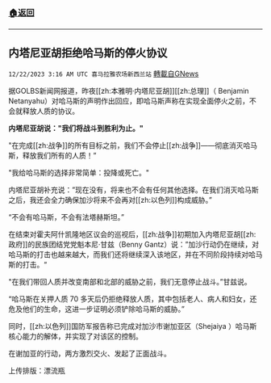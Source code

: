 ###  [:house:返回](README.md)
---


## 内塔尼亚胡拒绝哈马斯的停火协议
`12/22/2023 3:16 AM UTC 喜马拉雅农场新西兰站` [轉載自GNews](https://gnews.org/articles/2138652)

据GOLBS新闻网报道，昨夜[[zh:本雅明·内塔尼亚胡]][[zh:总理]]（ Benjamin Netanyahu）对哈马斯的声明作出回应，即哈马斯声称在实现全面停火之前，不会就释放人质的协议。

**内塔尼亚胡说："我们将战斗到胜利为止。"**

"在完成[[zh:战争]]的所有目标之前，我们不会停止[[zh:战争]]——彻底消灭哈马斯，释放我们所有的人质！”

"我给哈马斯的选择非常简单：投降或死亡。"

内塔尼亚胡补充说：”现在没有，将来也不会有任何其他选择。在我们消灭哈马斯之后，我还会全力确保加沙将来不会再对[[zh:以色列]]构成威胁。”

“不会有哈马斯，不会有法塔赫斯坦。”

在结束对霍夫阿什凯隆地区议会的巡视后，[[zh:战争]]初期加入内塔尼亚胡[[zh:政府]]的民族团结党党魁本尼·甘兹（Benny Gantz）说：”加沙行动仍在继续，对哈马斯的打击也越来越大，而我们还将继续深入该地区，并在不同阶段持续对哈马斯的打击。“

"在我们带回人质并改变南部和北部的威胁之前，我们无意停止战斗。”甘兹说。

“哈马斯在关押人质 70 多天后仍拒绝释放人质，其中包括老人、病人和妇女，还危及他们的生命，这进一步证明必须铲除哈马斯的威胁。”

同时，[[zh:以色列]]国防军报告称已完成对加沙市谢加亚区（Shejaiya ）哈马斯核心能力的解体，并实现了对该区的控制。

在谢加亚的行动，两方激烈交火、发起了正面战斗。

上传排版：漂流瓶
